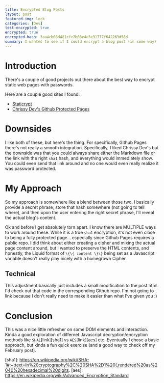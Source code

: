 ```yaml
---
title: Encrypted Blog Posts
layout: post
featured-img: lock
categories: [Dev]
test-encrypted: true
encrypted: true
encrypted-hash: 3aa4cb08d481cfe2b08e4a5e31777f642263d58d
summary: I wanted to see if I could encrypt a blog post (in some way)
---
```


# Introduction

There's a couple of good projects out there about the best way to encrypt static web pages with passwords.

Here are a couple good sites I found:

- [Staticrypt][staticrypt]
- [Chrissy Dev's Github Protected Pages][gh-pages-protection]

# Downsides

I like both of these, but here's the thing. For specifically, Github Pages there's not really a smooth integration. Specifically, I liked Chrissy Dev's but the downside was that you could always share either the Markdown file or the link with the right `sha1` hash, and everything would immediately show. You could even send that link around and no one would even really realize it was password protected.

# My Approach

So my approach is somewhere like a blend between those two. I basically provide a secret phrase, store that hash somewhere (not going to tell where), and then upon the user entering the right secret phrase, I'll reveal the actual blog's content.

Ok and before I get absolutely torn apart. I know there are MULTIPLE ways to work around these. While it is a true `sha1` encryption, it's not even close to being a fully protected page... especially since Github Pages requires a public repo. I did think about either creating a cipher and mixing the actual page content around, but I wanted to preserve the HTML contents, and honestly, the Liquid format of `\{\{ content \}\}` being set as a Javascript variable doesn't really play nicely with a homegrown Cipher.

## Technical

This adjustment basically just includes a small modification to the post.html. I'd check out that code in the corresponding Github repo. I'm not going to link because I don't really need to make it easier than what I've given you :)

# Conclusion

This was a nice little refresher on some DOM elements and interaction. Kinda a good exploration of differnet Javascript decryption/encryption methods like `SHA1`[link][sha1] vs `AES`[link][aes] etc. Eventually I chose a basic approach, but kinda a fun quick exercise (and a good way to check off my February post).

[comment]: <> (Bibliography)
[staticrypt]: https://github.com/robinmoisson/staticrypt
[gh-pages-protection]: https://github.com/chrissy-dev/protected-github-pages
[sha1]: https://en.wikipedia.org/wiki/SHA-1#:~:text=In%20cryptography%2C%20SHA%2D1%20(,rendered%20as%2040%20hexadecimal%20digits.
[aes]: https://en.wikipedia.org/wiki/Advanced_Encryption_Standard

